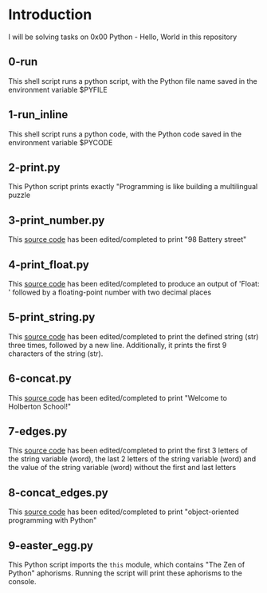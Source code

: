 # Introduction

I will be solving tasks on 0x00 Python - Hello, World in this repository

## 0-run

This shell script runs a python script, with the Python file name saved in the environment variable $PYFILE

## 1-run_inline

This shell script runs a python code, with the Python code saved in the environment variable $PYCODE

## 2-print.py

This Python script prints exactly "Programming is like building a multilingual puzzle

## 3-print_number.py

This [source code](https://github.com/alx-tools/0x00.py/blob/master/3-print_number.py) has been edited/completed to print "98 Battery street"

## 4-print_float.py

This [source code](https://github.com/alx-tools/0x00.py/blob/master/4-print_float.py) has been edited/completed to produce an output of 'Float: ' followed by a floating-point number with two decimal places

## 5-print_string.py

This [source code](https://github.com/alx-tools/0x00.py/blob/master/5-print_string.py) has been edited/completed to print the defined string (str) three times, followed by a new line. Additionally, it prints the first 9 characters of the string (str).

## 6-concat.py

This [source code](https://github.com/alx-tools/0x00.py/blob/master/6-concat.py) has been edited/completed to print "Welcome to Holberton School!"

## 7-edges.py

This [source code](https://github.com/alx-tools/0x00.py/blob/master/7-edges.py) has been edited/completed to print the first 3 letters of the string variable (word), the last 2 letters of the string variable (word) and the value of the string variable (word) without the first and last letters

## 8-concat_edges.py

This [source code](https://github.com/alx-tools/0x00.py/blob/master/8-concat_edges.py) has been edited/completed to print "object-oriented programming with Python"

## 9-easter_egg.py

This Python script imports the `this` module, which contains "The Zen of Python" aphorisms. Running the script will print these aphorisms to the console.
